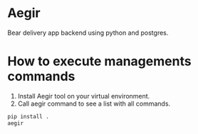 # Aegir
Bear delivery app backend using python and postgres.

# How to execute managements commands
1. Install Aegir tool on your virtual environment.
2. Call aegir command to see a list with all commands.

```bash
pip install .
aegir
``` 
